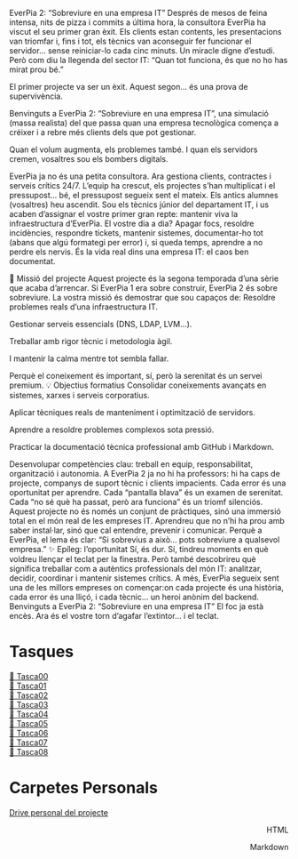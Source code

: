 EverPia 2: “Sobreviure en una empresa IT”
Després de mesos de feina intensa, nits de pizza i commits a última hora, la consultora EverPia ha viscut el seu primer gran èxit. Els clients estan contents, les presentacions van triomfar i, fins i tot, els tècnics van aconseguir fer funcionar el servidor… sense reiniciar-lo cada cinc minuts.
 Un miracle digne d’estudi.
Però com diu la llegenda del sector IT:
“Quan tot funciona, és que no ho has mirat prou bé.”

El primer projecte va ser un èxit.
 Aquest segon… és una prova de supervivència.

Benvinguts a EverPia 2: “Sobreviure en una empresa IT”, una simulació (massa realista) del que passa quan una empresa tecnològica comença a créixer i a rebre més clients dels que pot gestionar.

 Quan el volum augmenta, els problemes també.
 I quan els servidors cremen, vosaltres sou els bombers digitals.

EverPia ja no és una petita consultora. Ara gestiona clients, contractes i serveis crítics 24/7.
L’equip ha crescut, els projectes s’han multiplicat i el pressupost… bé, el pressupost segueix sent el mateix.
Els antics alumnes (vosaltres) heu ascendit. Sou els tècnics júnior del departament IT, i us acaben d’assignar el vostre primer gran repte: mantenir viva la infraestructura d’EverPia.
El vostre dia a dia?
Apagar focs, resoldre incidències, respondre tickets, mantenir sistemes, documentar-ho tot (abans que algú formategi per error) i, si queda temps, aprendre a no perdre els nervis.
És la vida real dins una empresa IT:  el caos ben documentat.

🎯 Missió del projecte
Aquest projecte és la segona temporada d’una sèrie que acaba d’arrencar.
 Si EverPia 1 era sobre construir, EverPia 2 és sobre sobreviure.
La vostra missió és demostrar que sou capaços de:
Resoldre problemes reals d’una infraestructura IT.


Gestionar serveis essencials (DNS, LDAP, LVM…).


Treballar amb rigor tècnic i metodologia àgil.


I mantenir la calma mentre tot sembla fallar.


Perquè el coneixement és important, sí, però la serenitat és un servei premium.
💡 Objectius formatius
Consolidar coneixements avançats en sistemes, xarxes i serveis corporatius.


Aplicar tècniques reals de manteniment i optimització de servidors.


Aprendre a resoldre problemes complexos sota pressió.


Practicar la documentació tècnica professional amb GitHub i Markdown.


Desenvolupar competències clau: treball en equip, responsabilitat, organització i autonomia.
A EverPia 2 ja no hi ha professors: hi ha caps de projecte, companys de suport tècnic i clients impacients.
 Cada error és una oportunitat per aprendre.
 Cada “pantalla blava” és un examen de serenitat.
 Cada “no sé què ha passat, però ara funciona” és un triomf silenciós.
Aquest projecte no és només un conjunt de pràctiques, sinó una immersió total en el món real de les empreses IT.
 Aprendreu que no n’hi ha prou amb saber instal·lar, sinó que cal entendre, prevenir i comunicar.
Perquè a EverPia, el lema és clar:
“Si sobrevius a això... pots sobreviure a qualsevol empresa.”
✨ Epíleg: l’oportunitat
Sí, és dur.
 Sí, tindreu moments en què voldreu llençar el teclat per la finestra.
Però també descobrireu què significa treballar com a autèntics professionals del món IT: analitzar, decidir, coordinar i mantenir sistemes crítics.
A més, EverPia segueix sent una de les millors empreses on començar:on cada projecte és una història,
 cada error és una lliçó, i cada tècnic… un heroi anònim del backend.
Benvinguts a EverPia 2: “Sobreviure en una empresa IT” El foc ja està encès. Ara és el vostre torn d’agafar l’extintor… i el teclat.


# Tasques

[📜 Tasca00](Tasques/T00/README.md)  
[📜 Tasca01](Tasques/T01/README.md)  
[📜 Tasca02](Tasques/T02/README.md)  
[📜 Tasca03](Tasques/T03/README.md)  
[📜 Tasca04](Tasques/T04/README.md)  
[📜 Tasca05](Tasques/T05/README.md)  
[📜 Tasca06](Tasques/T06/README.md)  
[📜 Tasca07](Tasques/T07/README.md)  
[📜 Tasca08](Tasques/T08/README.md)  

# Carpetes Personals

[Drive personal del projecte](https://drive.google.com/drive/folders/1-460mOjZEd4gmObh-AyApSnUZJARfQWx?usp=sharing)

<div align=right>
  <p>HTML</p>
  <p>Markdown</p>
</div>
